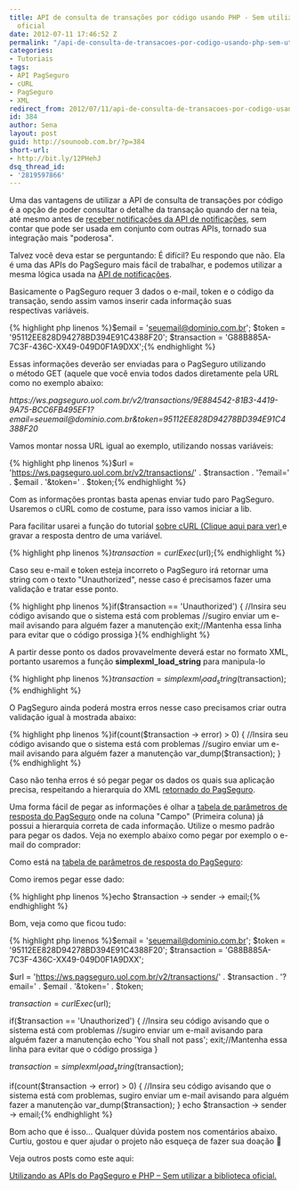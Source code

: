 ```yaml
---
title: API de consulta de transações por código usando PHP - Sem utilizar a biblioteca
  oficial
date: 2012-07-11 17:46:52 Z
permalink: "/api-de-consulta-de-transacoes-por-codigo-usando-php-sem-utilizar-a-biblioteca-oficial/"
categories:
- Tutoriais
tags:
- API PagSeguro
- cURL
- PagSeguro
- XML
redirect_from: 2012/07/11/api-de-consulta-de-transacoes-por-codigo-usando-php-sem-utilizar-a-biblioteca-oficial/
id: 384
author: Sena
layout: post
guid: http://sounoob.com.br/?p=384
short-url:
- http://bit.ly/12PHehJ
dsq_thread_id:
- '2819597866'
---
```


Uma das vantagens de utilizar a API de consulta de transações por código é a opção de poder consultar o detalhe da transação quando der na teia, até mesmo antes de <a title="Recebendo notificações do PagSeguro usando PHP – Sem utilizar a biblioteca oficial" href="/recebendo-notificacoes-do-pagseguro-usando-php-sem-utilizar-a-biblioteca-oficial/" target="_blank">receber notificações da API de notificações</a>, sem contar que pode ser usada em conjunto com outras APIs, tornado sua integração mais "poderosa".

Talvez você deva estar se perguntando: É difícil? Eu respondo que não. Ela é uma das APIs do PagSeguro mais fácil de trabalhar, e podemos utilizar a mesma lógica usada na [API de notificações](/recebendo-notificacoes-do-pagseguro-usando-php-sem-utilizar-a-biblioteca-oficial/ "Recebendo notificações do PagSeguro usando PHP – Sem utilizar a biblioteca oficial").<!--more-->

Basicamente o PagSeguro requer 3 dados o e-mail, token e o código da transação, sendo assim vamos inserir cada informação suas respectivas variáveis.

{% highlight php linenos %}$email = 'seuemail@dominio.com.br';
$token = '95112EE828D94278BD394E91C4388F20';
$transaction = 'G88B885A-7C3F-436C-XX49-049D0F1A9DXX';{% endhighlight %} 

Essas informações deverão ser enviadas para o PagSeguro utilizando o método GET (aquele que você envia todos dados diretamente pela URL como no exemplo abaixo:

<address>
  https://ws.pagseguro.uol.com.br/v2/transactions/9E884542-81B3-4419-9A75-BCC6FB495EF1?email=seuemail@dominio.com.br&token=95112EE828D94278BD394E91C4388F20
</address>

Vamos montar nossa URL igual ao exemplo, utilizando nossas variáveis:

{% highlight php linenos %}$url = 'https://ws.pagseguro.uol.com.br/v2/transactions/' . $transaction . '?email=' . $email . '&token=' . $token;{% endhighlight %} 

Com as informações prontas basta apenas enviar tudo paro PagSeguro. Usaremos o cURL como de costume, para isso vamos iniciar a lib.

Para facilitar usarei a função do tutorial <a title="cURL. Feita para usar e abusar" href="/curl-usando-e-abusando/#curlExec" target="_blank">sobre cURL (Clique aqui para ver) </a>e gravar a resposta dentro de uma variável.

{% highlight php linenos %}$transaction = curlExec($url);{% endhighlight %} 

Caso seu e-mail e token esteja incorreto o PagSeguro irá retornar uma string com o texto "Unauthorized", nesse caso é precisamos fazer uma validação e tratar esse ponto.

{% highlight php linenos %}if($transaction == 'Unauthorized') {
    //Insira seu código avisando que o sistema está com problemas
    //sugiro enviar um e-mail avisando para alguém fazer a manutenção
    exit;//Mantenha essa linha para evitar que o código prossiga
}{% endhighlight %} 

A partir desse ponto os dados provavelmente deverá estar no formato XML, portanto usaremos a função **simplexml\_load\_string** para manipula-lo

{% highlight php linenos %}$transaction = simplexml_load_string($transaction);{% endhighlight %} 

O PagSeguro ainda poderá mostra erros nesse caso precisamos criar outra validação igual à mostrada abaixo:

{% highlight php linenos %}if(count($transaction -> error) > 0) {
    //Insira seu código avisando que o sistema está com problemas
    //sugiro enviar um e-mail avisando para alguém fazer a manutenção
    var_dump($transaction);
}{% endhighlight %} 

Caso não tenha erros é só pegar pegar os dados os quais sua aplicação precisa, respeitando a hierarquia do XML <a href="https://pagseguro.uol.com.br/v2/guia-de-integracao/consulta-de-transacoes-por-codigo.html#v2-item-consulta-de-transacoes-por-codigo-parametros-resposta" target="_blank">retornado do PagSeguro</a>.

Uma forma fácil de pegar as informações é olhar a <a href="https://pagseguro.uol.com.br/v2/guia-de-integracao/consulta-de-transacoes-por-codigo.html#v2-item-consulta-de-transacoes-por-codigo-parametros-resposta" target="_blank">tabela de parâmetros de resposta do PagSeguro</a> onde na coluna "Campo" (Primeira coluna) já possui a hierarquia correta de cada informação. Utilize o mesmo padrão para pegar os dados. Veja no exemplo abaixo como pegar por exemplo o e-mail do comprador:

Como está na <a href="https://pagseguro.uol.com.br/v2/guia-de-integracao/consulta-de-transacoes-por-codigo.html#v2-item-consulta-de-transacoes-por-codigo-parametros-resposta" target="_blank">tabela de parâmetros de resposta do PagSeguro</a>:

Como iremos pegar esse dado:

{% highlight php linenos %}echo $transaction -> sender -> email;{% endhighlight %} 

Bom, veja como que ficou tudo:

{% highlight php linenos %}$email = 'seuemail@dominio.com.br';
$token = '95112EE828D94278BD394E91C4388F20';
$transaction = 'G88B885A-7C3F-436C-XX49-049D0F1A9DXX';

$url = 'https://ws.pagseguro.uol.com.br/v2/transactions/' . $transaction . '?email=' . $email . '&token=' . $token;

$transaction = curlExec($url);

if($transaction == 'Unauthorized') {
    //Insira seu código avisando que o sistema está com problemas
    //sugiro enviar um e-mail avisando para alguém fazer a manutenção
    echo 'You shall not pass';
    exit;//Mantenha essa linha para evitar que o código prossiga
}

$transaction = simplexml_load_string($transaction);

if(count($transaction -> error) > 0) {
   //Insira seu código avisando que o sistema está com problemas, sugiro enviar um e-mail avisando para alguém fazer a manutenção
   var_dump($transaction);
}
echo $transaction -> sender -> email;{% endhighlight %} 

Bom acho que é isso… Qualquer dúvida postem nos comentários abaixo. Curtiu, gostou e quer ajudar o projeto não esqueça de fazer sua doação 🙂

Veja outros posts como este aqui:
  
[Utilizando as APIs do PagSeguro e PHP – Sem utilizar a biblioteca oficial.](/utilizando-as-apis-do-pagseguro-e-php-sem-utilizar-a-biblioteca-oficial/ "Utilizando as APIs do PagSeguro e PHP – Sem utilizar a biblioteca oficial.")